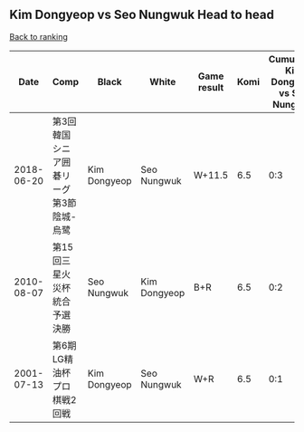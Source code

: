 ## Kim Dongyeop vs Seo Nungwuk Head to head

[Back to ranking](../../index.md)




| **Date** | **Comp** | **Black** | **White** | **Game result** | **Komi** | **Cumulative Kim Dongyeop vs Seo Nungwuk** | **Kim Dongyeop streak** | **Seo Nungwuk streak** | 
| --- | --- | --- | --- | --- | --- | --- | --- | --- |
| 2018-06-20 | 第3回韓国シニア囲碁リーグ第3節陰城-烏鹭 | Kim Dongyeop | Seo Nungwuk | W+11.5 | 6.5 | 0:3 | 0 | 3 | 
| 2010-08-07 | 第15回三星火災杯統合予選決勝 | Seo Nungwuk | Kim Dongyeop | B+R | 6.5 | 0:2 | 0 | 2 | 
| 2001-07-13 | 第6期LG精油杯プロ棋戦2回戦 | Kim Dongyeop | Seo Nungwuk | W+R | 6.5 | 0:1 | 0 | 1 |




